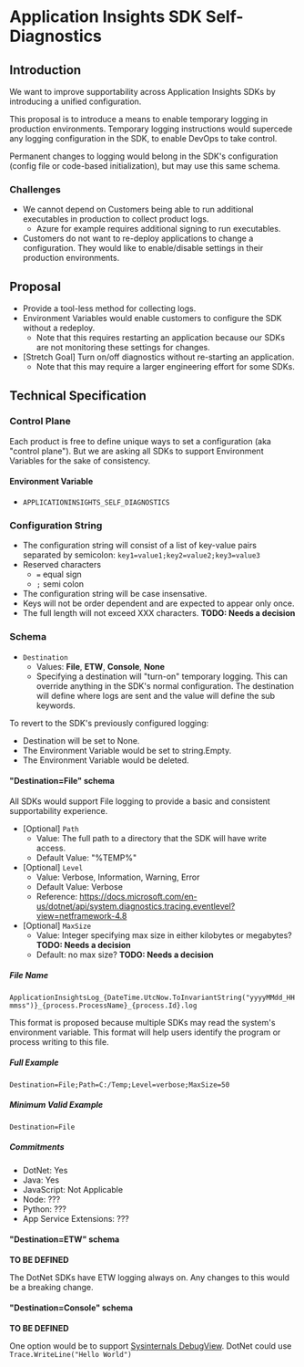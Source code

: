 # Application Insights SDK Self-Diagnostics

## Introduction
We want to improve supportability across Application Insights SDKs by introducing a unified configuration.

This proposal is to introduce a means to enable temporary logging in production environments. Temporary logging instructions would supercede any logging configuration in the SDK, to enable DevOps to take control.

Permanent changes to logging would belong in the SDK's configuration (config file or code-based initialization), but may use this same schema.

### Challenges

- We cannot depend on Customers being able to run additional executables in production to collect product logs.
    - Azure for example requires additional signing to run executables.
- Customers do not want to re-deploy applications to change a configuration. They would like to enable/disable settings in their production environments.


## Proposal
- Provide a tool-less method for collecting logs.
- Environment Variables would enable customers to configure the SDK without a redeploy.
  - Note that this requires restarting an application because our SDKs are not monitoring these settings for changes.
- [Stretch Goal] Turn on/off diagnostics without re-starting an application.
  - Note that this may require a larger engineering effort for some SDKs.

## Technical Specification

### Control Plane

Each product is free to define unique ways to set a configuration (aka "control plane"). But we are asking all SDKs to support Environment Variables for the sake of consistency.

#### Environment Variable
- `APPLICATIONINSIGHTS_SELF_DIAGNOSTICS`


### Configuration String

- The configuration string will consist of a list of key-value pairs separated by semicolon:
`key1=value1;key2=value2;key3=value3`
- Reserved characters
    - `=` equal sign
    - `;` semi colon
- The configuration string will be case insensative. 
- Keys will not be order dependent and are expected to appear only once.
- The full length will not exceed XXX characters. **TODO: Needs a decision**

### Schema


- `Destination`
    - Values: **File**, **ETW**, **Console**, **None**
    - Specifying a destination will "turn-on" temporary logging. This can override anything in the SDK's normal configuration. The destination will define where logs are sent and the value will define the sub keywords.

To revert to the SDK's previously configured logging:
- Destination will be set to None.
- The Environment Variable would be set to string.Empty.
- The Environment Variable would be deleted.
    
#### "Destination=File" schema
All SDKs would support File logging to provide a basic and consistent supportability experience.

- [Optional] `Path`
    - Value: The full path to a directory that the SDK will have write access.
    - Default Value: "%TEMP%"
- [Optional] `Level`
    - Value: Verbose, Information, Warning, Error
    - Default Value: Verbose
    - Reference: https://docs.microsoft.com/en-us/dotnet/api/system.diagnostics.tracing.eventlevel?view=netframework-4.8
- [Optional] `MaxSize`
    - Value: Integer specifying max size in either kilobytes or megabytes? **TODO: Needs a decision**
    - Default: no max size? **TODO: Needs a decision**

##### File Name
`ApplicationInsightsLog_{DateTime.UtcNow.ToInvariantString("yyyyMMdd_HHmmss")}_{process.ProcessName}_{process.Id}.log`

This format is proposed because multiple SDKs may read the system's environment variable. This format will help users identify the program or process writing to this file.

##### Full Example
`Destination=File;Path=C:/Temp;Level=verbose;MaxSize=50`

##### Minimum Valid Example
`Destination=File`

##### Commitments
- DotNet: Yes
- Java: Yes
- JavaScript: Not Applicable
- Node: ???
- Python: ???
- App Service Extensions: ???


#### "Destination=ETW" schema

**TO BE DEFINED**

The DotNet SDKs have ETW logging always on. Any changes to this would be a breaking change.

#### "Destination=Console" schema

**TO BE DEFINED**

One option would be to support [Sysinternals DebugView](https://docs.microsoft.com/en-us/sysinternals/downloads/debugview).
DotNet could use `Trace.WriteLine("Hello World")`
